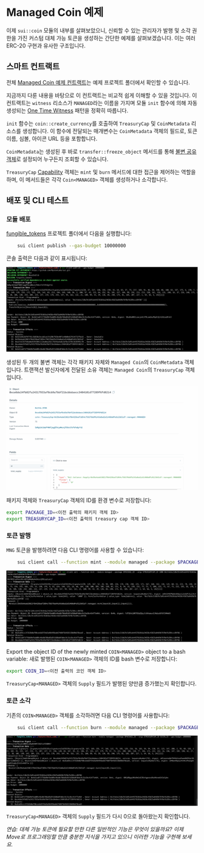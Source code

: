 # Managed Coin 예제

이제 `sui::coin` 모듈의 내부를 살펴보았으니, 신뢰할 수 있는 관리자가 발행 및 소각 권한을 가진 커스텀 대체 가능 토큰을 생성하는 간단한 예제를 살펴보겠습니다. 이는 여러 ERC-20 구현과 유사한 구조입니다.

## 스마트 컨트랙트

전체 [Managed Coin 예제 컨트랙트](../example_projects/fungible_tokens/sources/managed.move)는 예제 프로젝트 폴더에서 확인할 수 있습니다.

지금까지 다룬 내용을 바탕으로 이 컨트랙트는 비교적 쉽게 이해할 수 있을 것입니다. 이 컨트랙트는 `witness` 리소스가 `MANAGED`라는 이름을 가지며 모듈 `init` 함수에 의해 자동 생성되는 [One Time Witness](./3_witness_design_pattern.md#일회성-Witness) 패턴을 정확히 따릅니다.

`init` 함수는 `coin::create_currency`를 호출하여 `TreasuryCap` 및 `CoinMetadata` 리소스를 생성합니다. 이 함수에 전달되는 매개변수는 `CoinMetadata` 객체의 필드로, 토큰 이름, 심볼, 아이콘 URL 등을 포함합니다.

`CoinMetadata`는 생성된 후 바로 `transfer::freeze_object` 메서드를 통해 [불변 공유 객체](../../unit-two/lessons/2_ownership.md#불변-공유-객체)로 설정되어 누구든지 조회할 수 있습니다.

`TreasuryCap` [Capability](../../unit-two/lessons/6_capability_design_pattern.md) 객체는 `mint` 및 `burn` 메서드에 대한 접근을 제어하는 역할을 하며, 이 메서드들은 각각 `Coin<MANAGED>` 객체를 생성하거나 소각합니다.

## 배포 및 CLI 테스트

### 모듈 배포

[fungible_tokens](../example_projects/fungible_tokens/) 프로젝트 폴더에서 다음을 실행합니다:

```bash
    sui client publish --gas-budget 10000000
```

콘솔 출력은 다음과 같이 표시됩니다:

![Publish Output](../images/publish.png)

생성된 두 개의 불변 객체는 각각 패키지 자체와 `Managed Coin`의 `CoinMetadata` 객체입니다. 트랜잭션 발신자에게 전달된 소유 객체는 `Managed Coin`의 `TreasuryCap` 객체입니다.

![Treasury Object](../images/treasury.png)

패키지 객체와 `TreasuryCap` 객체의 ID를 환경 변수로 저장합니다:

```bash
export PACKAGE_ID=<이전 출력의 패키지 객체 ID>
export TREASURYCAP_ID=<이전 출력의 treasury cap 객체 ID>
```

### 토큰 발행

`MNG` 토큰을 발행하려면 다음 CLI 명령어를 사용할 수 있습니다:

```bash
    sui client call --function mint --module managed --package $PACKAGE_ID --args $TREASURYCAP_ID <발행할 양> <수신자 주소> --gas-budget 10000000
```

![Minting](../images/minting.png)

Export the object ID of the newly minted `COIN<MANAGED>` object to a bash variable:
새로 발행된 `COIN<MANAGED>` 객체의 ID를 bash 변수로 저장합니다:

```bash
export COIN_ID=<이전 출력의 코인 객체 ID>
```

`TreasuryCap<MANAGED>` 객체의 `Supply` 필드가 발행된 양만큼 증가했는지 확인합니다.

### 토큰 소각

기존의 `COIN<MANAGED>` 객체를 소각하려면 다음 CLI 명령어를 사용합니다:

```bash
    sui client call --function burn --module managed --package $PACKAGE_ID --args $TREASURYCAP_ID $COIN_ID --gas-budget 10000000
```

![Burning](../images/burning.png)

`TreasuryCap<MANAGED>` 객체의 `Supply` 필드가 다시 0으로 돌아왔는지 확인합니다.

*연습: 대체 가능 토큰에 필요할 만한 다른 일반적인 기능은 무엇이 있을까요? 이제 Move로 프로그래밍할 만큼 충분한 지식을 가지고 있으니 이러한 기능을 구현해 보세요.*

